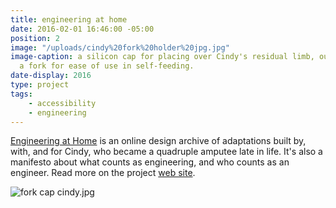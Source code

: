 ```yaml
---
title: engineering at home
date: 2016-02-01 16:46:00 -05:00
position: 2
image: "/uploads/cindy%20fork%20holder%20jpg.jpg"
image-caption: a silicon cap for placing over Cindy's residual limb, outfitted with
  a fork for ease of use in self-feeding.
date-display: 2016
type: project
tags: 
    - accessibility
    - engineering
---
```


[Engineering at Home](http://engineeringathome.org/) is an online design archive of adaptations built by, with, and for Cindy, who became a quadruple amputee late in life. It's also a manifesto about what counts as engineering, and who counts as an engineer. Read more on the project [web site](http://engineeringathome.org/).

![fork cap cindy.jpg](/uploads/fork%20cap%20cindy.jpg)

